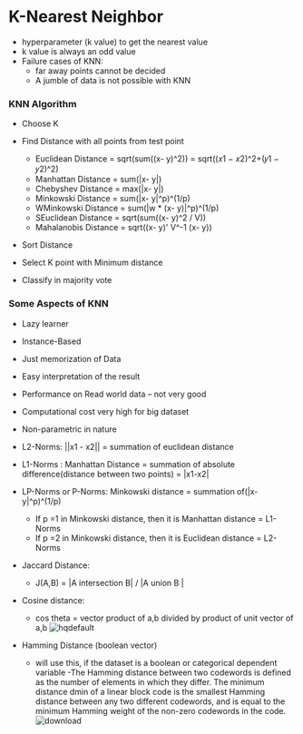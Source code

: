 # K-Nearest Neighbor
- hyperparameter (k value) to get the nearest value
- k value is always an odd value
- Failure cases of KNN:
  - far away points cannot be decided
  - A jumble of data is not possible with KNN
### KNN Algorithm
 - Choose K
 - Find Distance with all points from test point
   - Euclidean Distance = sqrt(sum((x- y)^2)) = sqrt((𝑥1 − 𝑥2)^2+(𝑦1 − 𝑦2)^2)
   - Manhattan Distance = sum(|x- y|)
   - Chebyshev Distance = max(|x- y|)
   - Minkowski Distance = sum(|x- y|^p)^(1/p)
   - WMinkowski Distance = sum(|w * (x- y)|^p)^(1/p)
   - SEuclidean Distance = sqrt(sum((x- y)^2 / V))
   - Mahalanobis Distance = sqrt((x- y)' V^-1 (x- y))

 - Sort Distance
 - Select K point with Minimum distance
 - Classify in majority vote

### Some Aspects of KNN
 - Lazy learner
 - Instance-Based
 - Just memorization of Data
 - Easy interpretation of the result
 - Performance on Read world data – not very good
 - Computational cost very high for big dataset
 - Non-parametric in nature



- L2-Norms: ||x1 - x2|| = summation of euclidean distance
- L1-Norms : Manhattan Distance = summation of absolute difference(distance between two points) = |x1-x2|
- LP-Norms or P-Norms: Minkowski distance = summation of(|x- y|^p)^(1/p)
  - If p =1 in Minkowski distance, then it is Manhattan distance = L1-Norms
  - If p =2 in Minkowski distance, then it is Euclidean distance = L2-Norms
- Jaccard Distance:
  - J(A,B) = |A intersection B| / |A union B |
- Cosine distance:
  - cos theta = vector product of a,b divided by product of unit vector of a,b 
![hqdefault](https://github.com/Selvam-DG/Machine_Learning_Techniques/assets/98681717/8833fc1d-c7eb-4e4d-9bf7-12e55b7f3961)
- Hamming Distance (boolean vector)
  - will use this, if the dataset is a boolean or categorical dependent variable
-The Hamming distance between two codewords is defined as the number of elements in which they differ. The minimum distance dmin of a linear block code is the smallest Hamming distance between any two different codewords, and is equal to the minimum Hamming weight of the non-zero codewords in the code.
![download](https://github.com/Selvam-DG/Machine_Learning_Techniques/assets/98681717/a095d31e-9eaf-474e-b834-7fb516f0a6d9)













